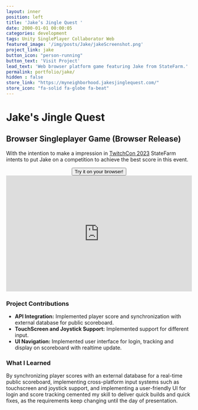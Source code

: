 ```yaml
---
layout: inner
position: left
title: 'Jake’s Jingle Quest '
date: 2000-01-01 00:00:05
categories: development
tags: Unity SinglePlayer Collaborator Web 
featured_image: '/img/posts/Jake/jakeScreenshot.png'
project_link: jake
button_icon: "person-running"
button_text: 'Visit Project'
lead_text: 'Web browser platform game featuring Jake from StateFarm.'
permalink: portfolio/jake/
hidden : false
store_link: "https://myneighborhood.jakesjinglequest.com/"
store_icon: "fa-solid fa-globe fa-beat"
---
```


# **Jake's Jingle Quest**
## Browser Singleplayer Game (Browser Release) 

With the intention to make a impression in [TwitchCon 2023](https://www.twitch.tv/videos/1955953324?lang=de) StateFarm intents to put Jake on a competition to achieve the best score in this event.

<div style="text-align: center;">
  <a href="https://myneighborhood.jakesjinglequest.com/" class="project-link">
    <button class="btn btn-default btn-lg">
      <i class="fa-solid fa-globe fa-beat"></i> Try it on your browser!
    </button>
  </a>
</div>

<iframe width="100%" height="315" src="https://www.youtube.com/embed/sE9qV0egQTw" 
title="YouTube video player" frameborder="0" allow="accelerometer; autoplay; clipboard-write; encrypted-media; gyroscope; picture-in-picture; web-share" 
referrerpolicy="strict-origin-when-cross-origin" allowfullscreen></iframe>


### **Project Contributions**

- **API Integration:** Implemented player score and synchronization with external database for public scoreboard.
- **TouchScreen and Joystick Support:** Implemented support for different input.
- **UI Navigation:** Implemented user interface for login, tracking and display on scoreboard with realtime update.

### **What I Learned**

By synchronizing player scores with an external database for a real-time public scoreboard, implementing cross-platform input systems such as touchscreen and joystick support, and implementing a user-friendly UI for login and score tracking cemented my skill to deliver quick builds and quick fixes, as the requirements keep changing until the day of presentation.